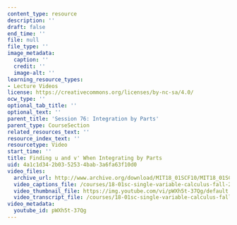 ```yaml
---
content_type: resource
description: ''
draft: false
end_time: ''
file: null
file_type: ''
image_metadata:
  caption: ''
  credit: ''
  image-alt: ''
learning_resource_types:
- Lecture Videos
license: https://creativecommons.org/licenses/by-nc-sa/4.0/
ocw_type: ''
optional_tab_title: ''
optional_text: ''
parent_title: 'Session 76: Integration by Parts'
parent_type: CourseSection
related_resources_text: ''
resource_index_text: ''
resourcetype: Video
start_time: ''
title: Finding u and v' When Integrating by Parts
uid: 4a1c1d34-2b03-5253-4bab-3a6fa63f10d0
video_files:
  archive_url: http://www.archive.org/download/MIT18_01SCF10/MIT18_01SCF10Rec_56_300k.mp4
  video_captions_file: /courses/18-01sc-single-variable-calculus-fall-2010/f42c1b3347ff54d387dacc46294c3e79_pWXh5t-37Qg.vtt
  video_thumbnail_file: https://img.youtube.com/vi/pWXh5t-37Qg/default.jpg
  video_transcript_file: /courses/18-01sc-single-variable-calculus-fall-2010/f7f5cd50f849fd872fe5a364747ec02f_pWXh5t-37Qg.pdf
video_metadata:
  youtube_id: pWXh5t-37Qg
---
```

